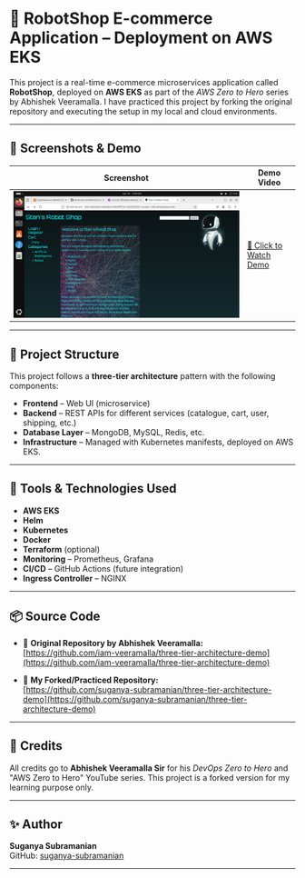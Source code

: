 # 🛒 RobotShop E-commerce Application – Deployment on AWS EKS

This project is a real-time e-commerce microservices application called **RobotShop**, deployed on **AWS EKS** as part of the *AWS Zero to Hero* series by Abhishek Veeramalla. I have practiced this project by forking the original repository and executing the setup in my local and cloud environments.

---

## 📸 Screenshots & Demo

| Screenshot | Demo Video |
|------------|------------|
| ![Screenshot](./screenshots/final-output-image-ecommerce-robotshop-project-three-tier-application-on-AWS-EKS.png) | [🎥 Click to Watch Demo](./screenshots/final-output-video-robot-shop-ecommerce-three-tier-application-on-AWS-EKS.webm) |

---

## 📁 Project Structure

This project follows a **three-tier architecture** pattern with the following components:

- **Frontend** – Web UI (microservice)
- **Backend** – REST APIs for different services (catalogue, cart, user, shipping, etc.)
- **Database Layer** – MongoDB, MySQL, Redis, etc.
- **Infrastructure** – Managed with Kubernetes manifests, deployed on AWS EKS.

---

## 🔧 Tools & Technologies Used

- **AWS EKS**
- **Helm**
- **Kubernetes**
- **Docker**
- **Terraform** (optional)
- **Monitoring** – Prometheus, Grafana
- **CI/CD** – GitHub Actions (future integration)
- **Ingress Controller** – NGINX

---

## 📦 Source Code

- 🔗 **Original Repository by Abhishek Veeramalla:**  
  [https://github.com/iam-veeramalla/three-tier-architecture-demo](https://github.com/iam-veeramalla/three-tier-architecture-demo)

- 🔗 **My Forked/Practiced Repository:**  
  [https://github.com/suganya-subramanian/three-tier-architecture-demo](https://github.com/suganya-subramanian/three-tier-architecture-demo)

---

## 🙏 Credits

All credits go to **Abhishek Veeramalla Sir** for his *DevOps Zero to Hero* and "AWS Zero to Hero" YouTube series. This project is a forked version for my learning purpose only.

---

## ✨ Author

**Suganya Subramanian**  
GitHub: [suganya-subramanian](https://github.com/suganya-subramanian)

---
